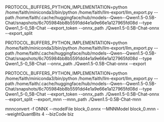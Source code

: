 PROTOCOL_BUFFERS_PYTHON_IMPLEMENTATION=python /home/faith/miniconda3/bin/python /home/faith/llm-export/llm_export.py --path /home/faith/.cache/huggingface/hub/models--Qwen--Qwen1.5-0.5B-Chat/snapshots/6c705984bb8b5591dd4e1a9e66e1a127965fd08d --type Qwen1_5-0_5B-Chat --export_token --onnx_path ./Qwen1.5-0.5B-Chat-onnx --export_split



PROTOCOL_BUFFERS_PYTHON_IMPLEMENTATION=python /home/faith/miniconda3/bin/python /home/faith/llm-export/llm_export.py --path /home/faith/.cache/huggingface/hub/models--Qwen--Qwen1.5-0.5B-Chat/snapshots/6c705984bb8b5591dd4e1a9e66e1a127965fd08d --type Qwen1_5-0_5B-Chat --onnx_path ./Qwen1.5-0.5B-Chat-onnx --export

PROTOCOL_BUFFERS_PYTHON_IMPLEMENTATION=python /home/faith/miniconda3/bin/python /home/faith/llm-export/llm_export.py --path /home/faith/.cache/huggingface/hub/models--Qwen--Qwen1.5-0.5B-Chat/snapshots/6c705984bb8b5591dd4e1a9e66e1a127965fd08d --type Qwen1_5-0_5B-Chat --export_token --onnx_path ./Qwen1.5-0.5B-Chat-onnx --export_split --export_mnn --mnn_path  ./Qwen1.5-0.5B-Chat-mnn 




mnnconvert -f ONNX --modelFile block_0.onnx --MNNModel block_0.mnn --weightQuantBits 4 --bizCode biz